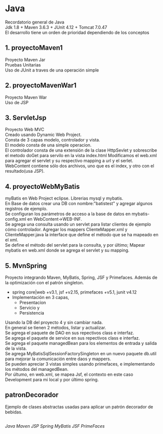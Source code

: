 # Java
Recordatorio general de Java <br>
Jdk 1.8 +
Maven 3.6.3 +
JUnit 4.12 +
Tomcat 7.0.47
<br>
El desarrollo tiene un orden de prioridad dependiendo de los conceptos

## 1. proyectoMaven1
Proyecto Maven Jar<br>
Pruebas Unitarias <br>
Uso de JUnit a traves de una operación simple

## 2. proyectoMavenWar1
Proyecto Maven War<br>
Uso de JSP

## 3. ServletJsp
Proyecto Web MVC<br>
Creado usando Dynamic Web Project. <br>
Consta de 3 capas modelo, controlador y vista. <br>
El modelo consta de una simple operacion.<br>
El controlador consta de una extensión de la clase HttpSevlet y sobrescribe el metodo doGet para servilo en la vista index.html
Modificamos el web.xml para agregar el servlet y su respectivo mapping a url y el serlet.
WebContent contiene sólo dos archivos, uno que es el index, y otro con el resultado(usa JSP).


## 4. proyectoWebMyBatis
myBatis en Web Project eclipse. Librerias mysql y mybatis.<br>
En Base de datos crear una DB con nombre:"batistest" y agregar algunos registros de ejemplo.<br>
Se configuran los parámetros de acceso a la base de datos en mybatis-config.xml en WebContent->WEB-INF.<br>
Se agrega una consulta usando un servlet para listar clientes de ejemplo cómo controlador. Agregar los mappers ClienteMapper.xml y ClienteMapper.java la interface que define el método que se ha mapeado en el xml.<br>
Se define el método del servlet para la consulta, y por último; Mapear mybatis en web.xml donde se agrega el servlet y su mapping.

## 5. MvnSpring
Proyecto integrando Maven, MyBatis, Spring, JSF y Primefaces. Además de la optimización con el patrón singleton. <br>
- spring core|web +v3.1, jsf +v2.15, primefaces +v5.1, junit v4.12
- Implementación en 3 capas,
  - Presentacíon 
  - Servicio y 
  - Persistencia

Usando la DB del proyecto 4 y sin cambiar nada. <br>
En general se tienen 2 métodos, listar y actualizar. <br>
Se agrega el paquete de DAO en sus repectivos class e interfaz. <br>
Se agrega el paquete de service en sus repectivos class e interfaz. <br>
Se agrega el paquete managedBean para los elementos de entrada y salida de la vista. <br> 
Se agrega MyBatisSqlSessionFactorySingleton en un nuevo paquete db.util para mejorar la comunicación entre daos y mappers. <br>
Se pueden apreciar 3 vistas simples usando primefaces, e implementando los métodos del managedBean. <br>
Por últumo, en web.xml, se mapea Jsf, el contexto en este caso Development para mi local y por último spring. <br>

## patronDecorador
Ejemplo de clases abstractas usadas para aplicar un patrón decorador de bebidas.

## 








###### Java Maven JSP Spring MyBatis JSF PrimeFaces
